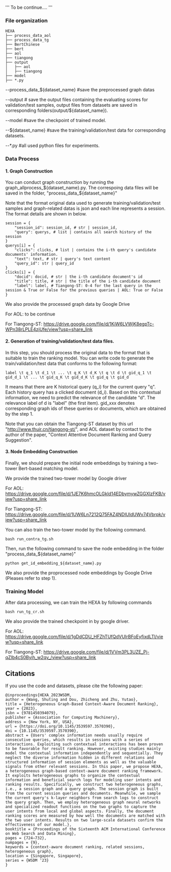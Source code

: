 '''
To be continue....
'''

### File organization
```
HEXA
├── process_data_aol
├── process_data_tg
├── BertChinese
├── bert
├── aol
├── tiangong
├── output
│   ├── aol
│   ├── tiangong
├── model
├── *.py
```
--process_data_${dataset_name} #save the preprocessed graph datas

--output # save the output files containing the evaluating scores for validation/test samples, output files from datasets are saved in corresponding folders(output/${dataset_name}).  

--model #save the checkpoint of trained model.

--${dataset_name} #save the training/validation/test data for corresponding datasets.

--*.py #all used python files for experiments.

### Data Process
#### 1. Graph Construction

You can conduct graph construction by running the graph_allprocess_${dataset_name}.py. The correspoing data files will be saved in the folder, "process_data_${dataset_name}"

Note that the format original data used to generate training/validation/test samples and graph-related datas is json and each line represents a session. The format details are shown in below.
```
session = {
    "session_id": session_id, # str | session_id,
    "query": querys, # list | contains all search history of the session
}
querys[i] = {
    "clicks": clicks, # list | contains the i-th query's candidate documents' information.
    "text": text, # str | query's text content
    "query_id": str | query_id
}
clicks[i] = {
    "docid": docid, # str | the i-th candidate document's id
    "title": title, # str | the title of the i-th candidate document
    "label": label, # Tiangong-ST: 0-4 for the last query in the session & True or False for the previous queries | AOL: True or False 
}
```

We also provide the processed graph data by Google Drive 

For AOL: to be continue

For Tiangong-ST: https://drive.google.com/file/d/1KiW6LVWjK8egpTc-WPn38rLPLE4zjUfe/view?usp=share_link

#### 2. Generation of training/validation/test data files.

In this step, you should process the original data to the format that is suitable to train the ranking model. 
You can write code to generate the train/validation/test data that conforms to the following format:
```
label \t q_1 \t d_1 \t ... \t q_K \t d_K \t q \t d \t gid_q_1 \t gid_d_1 \t ... \t gid_q_K \t gid_d_K \t gid_q \t gid_d
```
It means that there are K historical query (q_i) for the current query "q". Each history query has a clicked document (d_i). Based on this contextual information, we need to predict the relevance of the candidate "d". The relevance label of d is "label" (the first item).
gid_xxx denotes corresponding graph ids of these queries or documents, which are obtained by the step 1.


Note that you can obtain the Tiangong-ST dataset by this url "http://www.thuir.cn/tiangong-st/", and AOL dataset by contact to the author of the paper, "Context Attentive Document Ranking and Query Suggestion".


#### 3. Node Embedding Construction

Finally, we should prepare the initial node embeddings by training a two-tower Bert-based matching model. 

We provide the trained two-tower model by Google driver

For AOL: https://drive.google.com/file/d/1JE7K6hmcOLGkld14EDbymywZGGXlzFKB/view?usp=share_link

For Tiangong-ST: https://drive.google.com/file/d/1UW6Ln7212Q75FAZ4NDlUIdUWv74Vbrpk/view?usp=share_link

You can also train the two-tower model by the following command.
```
bash run_contra_tg.sh 
```

Then, run the following command to save the node embedding in the folder "process_data_${dataset_name}"
```
python get_id_embedding_${dataset_name}.py
```
We also provide the proprocessed node embeddings by Google Drive (Pleases refer to step 1).

### Training Model
After data processing, we can train the HEXA by following commands 
```
bash run_tg_cr.sh
```
We also provide the trained checkpoint in by google driver.

For AOL: https://drive.google.com/file/d/1gDdCDU_HFZhTUfQdVUIrBFoEyfixdLTl/view?usp=share_link

For Tiangong-ST: https://drive.google.com/file/d/1VVm3PL3UZE_Pj-qZIb4cS0Byih_w2qv_/view?usp=share_link

## Citations
If you use the code and datasets, please cite the following paper:  
```
@inproceedings{HEXA_2023WSDM,
author = {Wang, Shuting and Dou, Zhicheng and Zhu, Yutao},
title = {Heterogeneous Graph-Based Context-Aware Document Ranking},
year = {2023},
isbn = {9781450394079},
publisher = {Association for Computing Machinery},
address = {New York, NY, USA},
url = {https://doi.org/10.1145/3539597.3570390},
doi = {10.1145/3539597.3570390},
abstract = {Users' complex information needs usually require consecutive queries, which results in sessions with a series of interactions. Exploiting such contextual interactions has been proven to be favorable for result ranking. However, existing studies mainly model the contextual information independently and sequentially. They neglect the diverse information hidden in different relations and structured information of session elements as well as the valuable signals from other relevant sessions. In this paper, we propose HEXA, a heterogeneous graph-based context-aware document ranking framework. It exploits heterogeneous graphs to organize the contextual information and beneficial search logs for modeling user intents and ranking results. Specifically, we construct two heterogeneous graphs, i.e., a session graph and a query graph. The session graph is built from the current session queries and documents. Meanwhile, we sample the current query's k-layer neighbors from search logs to construct the query graph. Then, we employ heterogeneous graph neural networks and specialized readout functions on the two graphs to capture the user intents from local and global aspects. Finally, the document ranking scores are measured by how well the documents are matched with the two user intents. Results on two large-scale datasets confirm the effectiveness of our model.},
booktitle = {Proceedings of the Sixteenth ACM International Conference on Web Search and Data Mining},
pages = {724–732},
numpages = {9},
keywords = {context-aware document ranking, related sessions, heterogeneous graph},
location = {Singapore, Singapore},
series = {WSDM '23}
}
```

